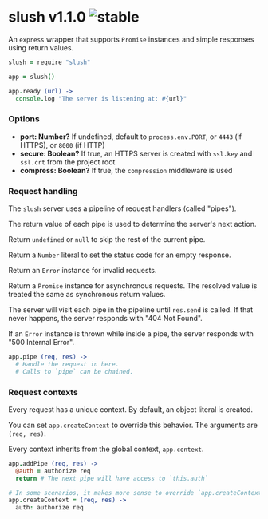 
# slush v1.1.0 ![stable](https://img.shields.io/badge/stability-stable-4EBA0F.svg?style=flat)

An `express` wrapper that supports `Promise` instances and simple responses using return values.

```coffee
slush = require "slush"

app = slush()

app.ready (url) ->
  console.log "The server is listening at: #{url}"
```

### Options

- **port: Number?** If undefined, default to `process.env.PORT`, or `4443` (if HTTPS), or `8000` (if HTTP)
- **secure: Boolean?** If true, an HTTPS server is created with `ssl.key` and `ssl.crt` from the project root
- **compress: Boolean?** If true, the `compression` middleware is used

### Request handling

The `slush` server uses a pipeline of request handlers (called "pipes").

The return value of each pipe is used to determine the server's next action.

Return `undefined` or `null` to skip the rest of the current pipe.

Return a `Number` literal to set the status code for an empty response.

Return an `Error` instance for invalid requests.

Return a `Promise` instance for asynchronous requests.
The resolved value is treated the same as synchronous return values.

The server will visit each pipe in the pipeline until `res.send` is called.
If that never happens, the server responds with "404 Not Found".

If an `Error` instance is thrown while inside a pipe, the server responds with "500 Internal Error".

```coffee
app.pipe (req, res) ->
  # Handle the request in here.
  # Calls to `pipe` can be chained.
```

### Request contexts

Every request has a unique context. By default, an object literal is created.

You can set `app.createContext` to override this behavior. The arguments are `(req, res)`.

Every context inherits from the global context, `app.context`.

```coffee
app.addPipe (req, res) ->
  @auth = authorize req
  return # The next pipe will have access to `this.auth`

# In some scenarios, it makes more sense to override `app.createContext`
app.createContext = (req, res) ->
  auth: authorize req
```
